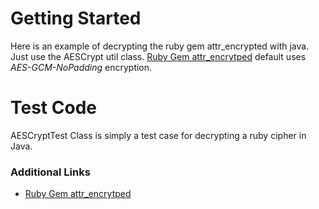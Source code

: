 # Getting Started
Here is an example of decrypting the ruby gem attr_encrypted with java.
Just use the AESCrypt util class.
[Ruby Gem attr_encrytped](https://github.com/attr-encrypted/attr_encrypted) default uses *AES-GCM-NoPadding* encryption.   

# Test Code
AESCryptTest Class is simply a test case for decrypting a ruby cipher in Java.

### Additional Links
* [Ruby Gem attr_encrytped](https://github.com/attr-encrypted/attr_encrypted)

